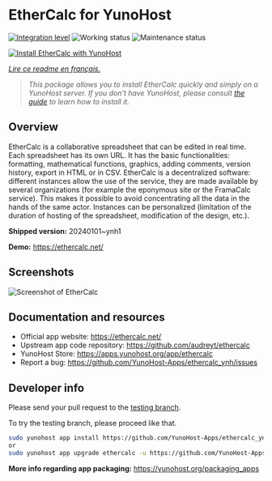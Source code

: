 <!--
N.B.: This README was automatically generated by https://github.com/YunoHost/apps/tree/master/tools/README-generator
It shall NOT be edited by hand.
-->

# EtherCalc for YunoHost

[![Integration level](https://dash.yunohost.org/integration/ethercalc.svg)](https://dash.yunohost.org/appci/app/ethercalc) ![Working status](https://ci-apps.yunohost.org/ci/badges/ethercalc.status.svg) ![Maintenance status](https://ci-apps.yunohost.org/ci/badges/ethercalc.maintain.svg)

[![Install EtherCalc with YunoHost](https://install-app.yunohost.org/install-with-yunohost.svg)](https://install-app.yunohost.org/?app=ethercalc)

*[Lire ce readme en français.](./README_fr.md)*

> *This package allows you to install EtherCalc quickly and simply on a YunoHost server.
If you don't have YunoHost, please consult [the guide](https://yunohost.org/#/install) to learn how to install it.*

## Overview

EtherCalc is a collaborative spreadsheet that can be edited in real time. Each spreadsheet has its own URL. It has the basic functionalities: formatting, mathematical functions, graphics, adding comments, version history, export in HTML or in CSV. EtherCalc is a decentralized software: different instances allow the use of the service, they are made available by several organizations (for example the eponymous site or the FramaCalc service). This makes it possible to avoid concentrating all the data in the hands of the same actor. Instances can be personalized (limitation of the duration of hosting of the spreadsheet, modification of the design, etc.).

**Shipped version:** 20240101~ynh1

**Demo:** https://ethercalc.net/

## Screenshots

![Screenshot of EtherCalc](./doc/screenshots/screenshot.png)

## Documentation and resources

* Official app website: <https://ethercalc.net/>
* Upstream app code repository: <https://github.com/audreyt/ethercalc>
* YunoHost Store: <https://apps.yunohost.org/app/ethercalc>
* Report a bug: <https://github.com/YunoHost-Apps/ethercalc_ynh/issues>

## Developer info

Please send your pull request to the [testing branch](https://github.com/YunoHost-Apps/ethercalc_ynh/tree/testing).

To try the testing branch, please proceed like that.

``` bash
sudo yunohost app install https://github.com/YunoHost-Apps/ethercalc_ynh/tree/testing --debug
or
sudo yunohost app upgrade ethercalc -u https://github.com/YunoHost-Apps/ethercalc_ynh/tree/testing --debug
```

**More info regarding app packaging:** <https://yunohost.org/packaging_apps>
